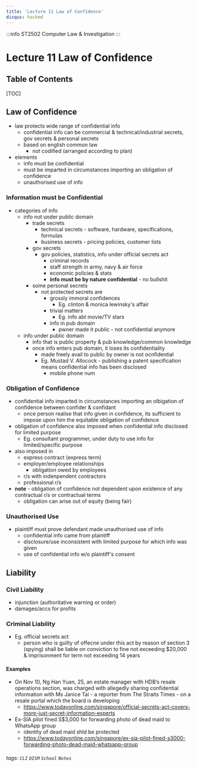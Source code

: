```yaml
---
title: 'Lecture 11 Law of Confidence'
disqus: hackmd
---
```


:::info
ST2502 Computer Law & Investigation
:::

Lecture 11 Law of Confidence
===

<style>
img{
/*     border: 2px solid red; */
    margin-left: auto;
    margin-right: auto;
    width: 80%;
    display: block;
}
</style>


## Table of Contents

[TOC]


Law of Confidence
---
- law protects wide range of confidential info
    - confidential info can be commercial & technical/industrial secrets, gov secrets & personal secrets
    - based on english common law
        - not codified (arranged according to plan)
- elements
    - info must be confidential
    - must be imparted in circumstances importing an obligation of confidence
    - unauthorised use of info

### Information must be Confidential
- categories of info
    - info not under public domain
        - trade secrets
            - technical secrets - software, hardware, specifications, formulas
            - business secrets - pricing policies, customer lists
        - gov secrets
            - gov policies, statistics, info under official secrets act
                - criminal records
                - staff strength in army, navy & air force
                - economic policies & stats
                - __info must be by nature confidential__ - no bullshit
        - some personal secrets
            - not protected secrets are
                - grossly immoral confidences
                    - Eg. clinton & monica lewinsky's affair
                - trivial matters
                    - Eg. info abt movie/TV stars
                - info in pub domain
                    - pwner made it public - not confidential anymore
    - info under public domain
        - info that is public property & pub knowledge/common knowledge
        - once info enters pub domain, it loses its confidentiality
            - made freely avail to public by owner is not ocnfidential
            - Eg. Mustad V. Allocock - publishing a patent specification means confidential info has been disclosed
                - mobile phone num

### Obligation of Confidence
- confidential info imparted in circumstances importing an olbigation of confidence between confider & confidant
    - once person realise that info given in confidence, its sufficient to impose upon him the equitable obligation of confidence
- obligation of confidence also imposed when confidential info disclosed for limited purpose
    - Eg. consultant programmer, under duty to use info for limited/specific purpose
- also imposed in
    - express contract (express term)
    - employer/employee relationships
        - obligation owed by employees
    - r/s with indenpendent contractors
    - professional r/s
- __note__ - obligation of confidence not dependent upon existence of any contractual r/s or contractual terms
    - obligation can arise out of equity (being fair)

### Unauthorised Use
- plaintiff must prove defendant made unauthorised use of info
    - confidential info came from plaintiff
    - disclosure/use inconsistent with limited purpose for which info was given
    - use of confidential info w/o plaintiff's consent

Liability
---
### Civil Liability
- injunction (authoritative warning or order)
- damages/accs for profits

### Criminal Liability
- Eg. official secrets act
    - person who is guilty of offecne under this act by reason of section 3 (spying) shall be liable on conviction to fine not exceeding $20,000 & imprisonment for term not exceeding 14 years

#### Examples
- On Nov 10, Ng Han Yuan, 25, an estate manager with HDB’s resale operations section, was charged with allegedly sharing confidential information with Ms Janice Tai - a reporter from The Straits Times - on a resale portal which the board is developing
    - https://www.todayonline.com/singapore/official-secrets-act-covers-more-just-secret-information-experts
- Ex-SIA pilot fined S$3,000 for forwarding photo of dead maid to WhatsApp group
    - identity of dead maid shld be protected
    - https://www.todayonline.com/singapore/ex-sia-pilot-fined-s3000-forwarding-photo-dead-maid-whatsapp-group 




###### tags: `CLI` `DISM` `School` `Notes`